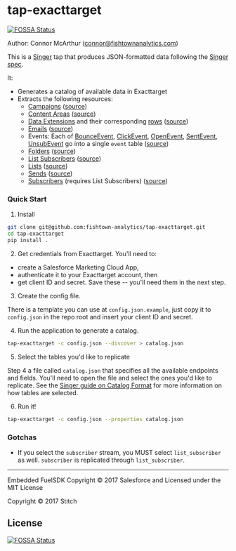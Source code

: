 # tap-exacttarget
[![FOSSA Status](https://app.fossa.com/api/projects/git%2Bgithub.com%2Fwealthsimple%2Ftap-exacttarget.svg?type=shield)](https://app.fossa.com/projects/git%2Bgithub.com%2Fwealthsimple%2Ftap-exacttarget?ref=badge_shield)


Author: Connor McArthur (connor@fishtownanalytics.com)

This is a [Singer](http://singer.io) tap that produces JSON-formatted data following the [Singer spec](https://github.com/singer-io/getting-started/blob/master/SPEC.md).

It:

- Generates a catalog of available data in Exacttarget
- Extracts the following resources:
  - [Campaigns](https://developer.salesforce.com/docs/atlas.en-us.noversion.mc-apis.meta/mc-apis/campaign.htm) ([source](../blob/master/campaigns.py))
  - [Content Areas](https://developer.salesforce.com/docs/atlas.en-us.noversion.mc-apis.meta/mc-apis/contentarea.htm) ([source](../blob/master/content_areas.py))
  - [Data Extensions](https://developer.salesforce.com/docs/atlas.en-us.noversion.mc-apis.meta/mc-apis/dataextension.htm) and their corresponding [rows](https://developer.salesforce.com/docs/atlas.en-us.noversion.mc-apis.meta/mc-apis/dataextensionobject.htm) ([source](../blob/master/data_extensions.py))
  - [Emails](https://developer.salesforce.com/docs/atlas.en-us.noversion.mc-apis.meta/mc-apis/email.htm) ([source](../blob/master/emails.py))
  - Events: Each of [BounceEvent](https://developer.salesforce.com/docs/atlas.en-us.noversion.mc-apis.meta/mc-apis/bounceevent.htm), [ClickEvent](https://developer.salesforce.com/docs/atlas.en-us.noversion.mc-apis.meta/mc-apis/clickevent.htm), [OpenEvent](https://developer.salesforce.com/docs/atlas.en-us.noversion.mc-apis.meta/mc-apis/openevent.htm), [SentEvent](https://developer.salesforce.com/docs/atlas.en-us.noversion.mc-apis.meta/mc-apis/sentevent.htm), [UnsubEvent](https://developer.salesforce.com/docs/atlas.en-us.noversion.mc-apis.meta/mc-apis/unsubevent.htm) go into a single `event` table ([source](../blob/master/events.py))
  - [Folders](https://developer.salesforce.com/docs/atlas.en-us.noversion.mc-apis.meta/mc-apis/datafolder.htm) ([source](../blob/master/folders.py))
  - [List Subscribers](https://developer.salesforce.com/docs/atlas.en-us.noversion.mc-apis.meta/mc-apis/listsubscriber.htm) ([source](../blob/master/list_subscribers.py))
  - [Lists](https://developer.salesforce.com/docs/atlas.en-us.noversion.mc-apis.meta/mc-apis/list.htm) ([source](../blob/master/lists.py))
  - [Sends](https://developer.salesforce.com/docs/atlas.en-us.noversion.mc-apis.meta/mc-apis/send.htm) ([source](../blob/master/sends.py))
  - [Subscribers](https://developer.salesforce.com/docs/atlas.en-us.noversion.mc-apis.meta/mc-apis/send.htm) (requires List Subscribers) ([source](../blob/master/subscribers.py))

### Quick Start

1. Install

```bash
git clone git@github.com:fishtown-analytics/tap-exacttarget.git
cd tap-exacttarget
pip install .
```

2. Get credentials from Exacttarget. You'll need to:

- create a Salesforce Marketing Cloud App,
- authenticate it to your Exacttarget account, then
- get client ID and secret. Save these -- you'll need them in the next step.

3. Create the config file.

There is a template you can use at `config.json.example`, just copy it to `config.json` in the repo root and insert your client ID and secret.

4. Run the application to generate a catalog.

```bash
tap-exacttarget -c config.json --discover > catalog.json
```

5. Select the tables you'd like to replicate

Step 4 a file called `catalog.json` that specifies all the available endpoints and fields. You'll need to open the file and select the ones you'd like to replicate. See the [Singer guide on Catalog Format](https://github.com/singer-io/getting-started/blob/c3de2a10e10164689ddd6f24fee7289184682c1f/BEST_PRACTICES.md#catalog-format) for more information on how tables are selected.

6. Run it!

```bash
tap-exacttarget -c config.json --properties catalog.json
```

### Gotchas

- If you select the `subscriber` stream, you MUST select `list_subscriber` as well. `subscriber` is replicated through `list_subscriber`.

---

Embedded FuelSDK Copyright &copy; 2017 Salesforce and Licensed under the MIT License

Copyright &copy; 2017 Stitch


## License
[![FOSSA Status](https://app.fossa.com/api/projects/git%2Bgithub.com%2Fwealthsimple%2Ftap-exacttarget.svg?type=large)](https://app.fossa.com/projects/git%2Bgithub.com%2Fwealthsimple%2Ftap-exacttarget?ref=badge_large)